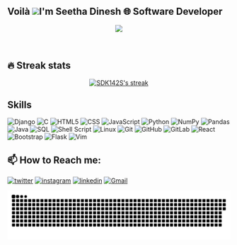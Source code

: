 <h2>Voilà  <img src="https://media.giphy.com/media/hvRJCLFzcasrR4ia7z/giphy.gif" width="28"><h>I'm Seetha Dinesh 🌐 Software Developer </h> </h2>



<p align="center">
  <a href="https://github.com/SDK142S/readme-typing-svg"><img src="https://readme-typing-svg.herokuapp.com/?lines=;Self-taught%20;Always%20learning%20new%20things&font=Fira%20Code&center=true&width=440&height=45&color=f75c7e&vCenter=true&size=22"></a>
</p>
<br/>
<!---<p align="center">
  <a href="https://github.com/SDK142S?tab=repositories&sort=stargazers">
    <img alt="total stars" title="Total stars on GitHub" src="https://custom-icon-badges.herokuapp.com/badge/dynamic/json?logo=star&color=55960c&labelColor=488207&label=Stars&style=for-the-badge&query=%24.stars&url=https://api.github-star-counter.workers.dev/user/Hari-G-max"/></a>
  <a href="https://github.com/SDK142S?tab=followers">
    <img alt="followers" title="Follow me on Github" src="https://custom-icon-badges.herokuapp.com/github/followers/SDK142S?color=236ad3&labelColor=1155ba&style=for-the-badge&logo=person-add&label=Follow&logoColor=white"/></a>
</p>-->

## 🔥 Streak stats


<p align="center">
  <a href="https://github.com/SDK142S/github-readme-streak-stats">
    <img title="🔥 Get streak stats for your profile at git.io/streak-stats" alt="SDK142S's streak" src="https://github-readme-streak-stats.herokuapp.com/?user=SDK142S&theme=monokai-metallian&hide_border=true"/></a>
     
     
## Skills 
![Django](https://img.shields.io/badge/django-%23092E20.svg?style=for-the-badge&logo=django&logoColor=white)
![C](https://img.shields.io/badge/c-%2300599C.svg?style=for-the-badge&logo=c&logoColor=white)
![HTML5](https://img.shields.io/badge/html5-%23E34F26.svg?style=for-the-badge&logo=html5&logoColor=white)
![CSS](https://img.shields.io/badge/CSS-%231572B6.svg?style=for-the-badge&logo=css3&logoColor=white)
![JavaScript](https://img.shields.io/badge/javascript-%23323330.svg?style=for-the-badge&logo=javascript&logoColor=%23F7DF1E)
![Python](https://img.shields.io/badge/python-3670A0?style=for-the-badge&logo=python&logoColor=ffdd54)
![NumPy](https://img.shields.io/badge/numpy-%23013243.svg?style=for-the-badge&logo=numpy&logoColor=white)
![Pandas](https://img.shields.io/badge/pandas-%23150458.svg?style=for-the-badge&logo=pandas&logoColor=white)
![Java](https://img.shields.io/badge/Java-%23ED8B00.svg?style=for-the-badge&logo=java&logoColor=white)
![SQL](https://img.shields.io/badge/SQL-%2307405e.svg?style=for-the-badge&logo=amazon-dynamodb&logoColor=white)
![Shell Script](https://img.shields.io/badge/Shell_Script-%23121011.svg?style=for-the-badge&logo=gnu-bash&logoColor=white)
![Linux](https://img.shields.io/badge/Linux-FCC624?style=for-the-badge&logo=linux&logoColor=black)
![Git](https://img.shields.io/badge/git-%23F05033.svg?style=for-the-badge&logo=git&logoColor=white)
![GitHub](https://img.shields.io/badge/github-%23121011.svg?style=for-the-badge&logo=github&logoColor=white)
![GitLab](https://img.shields.io/badge/gitlab-%23181717.svg?style=for-the-badge&logo=gitlab&logoColor=white)
![React](https://img.shields.io/badge/react-%2320232a.svg?style=for-the-badge&logo=react&logoColor=%2361DAFB)
![Bootstrap](https://img.shields.io/badge/bootstrap-%238511FA.svg?style=for-the-badge&logo=bootstrap&logoColor=white)
![Flask](https://img.shields.io/badge/flask-%23000.svg?style=for-the-badge&logo=flask&logoColor=white)
![Vim](https://img.shields.io/badge/VIM-%2311AB00.svg?style=for-the-badge&logo=vim&logoColor=white)


  
<h2>📫 How to Reach me: </h2> 

[<img src='https://img.shields.io/badge/Twitter-1DA1F2?style=for-the-badge&logo=twitter&logoColor=white' alt='twitter' height='28'>](https://twitter.com/ssdk_)  [<img src='https://img.shields.io/badge/Instagram-E4405F?style=for-the-badge&logo=instagram&logoColor=white' alt='instagram' height='28'>](https://www.instagram.com/ssdk/)  [<img src='https://img.shields.io/badge/LinkedIn-0077B5?style=for-the-badge&logo=linkedin&logoColor=white' alt='linkedin' height='28'>](https://www.linkedin.com/in/its-me-sees/)  [<img src='https://img.shields.io/badge/Gmail-D14836?style=for-the-badge&logo=gmail&logoColor=white' alt='Gmail' height='28'>](https://www.linkedin.com/in/its-me-sees/)


<a href=#><img src="contributions.svg"></a>
